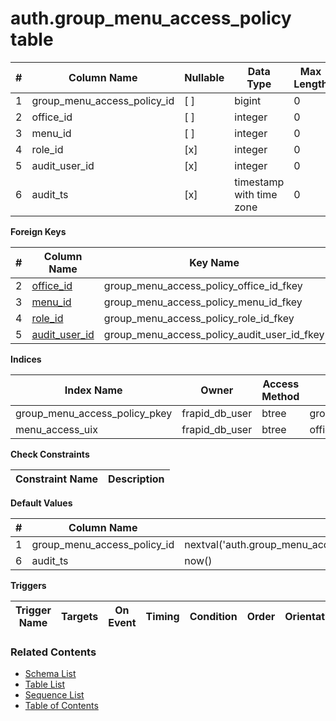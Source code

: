 # auth.group_menu_access_policy table



| # | Column Name | Nullable | Data Type | Max Length | Description |
| --- | --- | --- | --- | --- | --- |
| 1 | group_menu_access_policy_id | [ ] | bigint | 0 |  |
| 2 | office_id | [ ] | integer | 0 |  |
| 3 | menu_id | [ ] | integer | 0 |  |
| 4 | role_id | [x] | integer | 0 |  |
| 5 | audit_user_id | [x] | integer | 0 |  |
| 6 | audit_ts | [x] | timestamp with time zone | 0 |  |



**Foreign Keys**

| # | Column Name | Key Name | References |
| --- | --- | --- | --- |
| 2 | [office_id](../core/offices.md) | group_menu_access_policy_office_id_fkey | core.offices.office_id |
| 3 | [menu_id](../core/menus.md) | group_menu_access_policy_menu_id_fkey | core.menus.menu_id |
| 4 | [role_id](../account/roles.md) | group_menu_access_policy_role_id_fkey | account.roles.role_id |
| 5 | [audit_user_id](../account/users.md) | group_menu_access_policy_audit_user_id_fkey | account.users.user_id |



**Indices**

| Index Name | Owner | Access Method | Definition | Description |
| --- | --- | --- | --- | --- |
| group_menu_access_policy_pkey | frapid_db_user | btree | group_menu_access_policy_id |  |
| menu_access_uix | frapid_db_user | btree | office_id, menu_id, role_id |  |



**Check Constraints**

| Constraint Name | Description |
| --- | --- |



**Default Values**

| # | Column Name | Default |
| --- | --- | --- |
| 1 | group_menu_access_policy_id | nextval('auth.group_menu_access_policy_group_menu_access_policy_id_seq'::regclass) |
| 6 | audit_ts | now() |


**Triggers**

| Trigger Name | Targets | On Event | Timing | Condition | Order | Orientation | Description |
| --- | --- | --- | --- | --- | --- | --- | --- |


### Related Contents
* [Schema List](../../schemas.md)
* [Table List](../../tables.md)
* [Sequence List](../../sequences.md)
* [Table of Contents](../../README.md)
